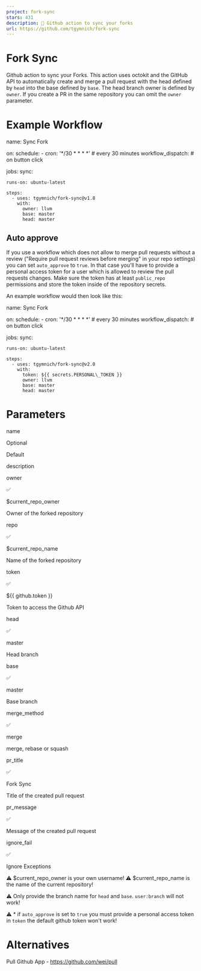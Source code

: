 ```yaml
---
project: fork-sync
stars: 431
description: 🔄 Github action to sync your forks
url: https://github.com/tgymnich/fork-sync
---
```


Fork Sync
=========

Github action to sync your Forks. This action uses octokit and the GitHub API to automatically create and merge a pull request with the head defined by `head` into the base defined by `base`. The head branch owner is defined by `owner`. If you create a PR in the same repository you can omit the `owner` parameter.

Example Workflow
================

name: Sync Fork

on:
  schedule:
    - cron: '\*/30 \* \* \* \*' # every 30 minutes
  workflow\_dispatch: # on button click

jobs:
  sync:

    runs-on: ubuntu-latest

    steps:
      - uses: tgymnich/fork-sync@v1.8
        with:
          owner: llvm
          base: master
          head: master

Auto approve
------------

If you use a workflow which does not allow to merge pull requests without a review ("Require pull request reviews before merging" in your repo settings) you can set `auto_approve` to `true`. In that case you'll have to provide a personal access token for a user which is allowed to review the pull requests changes. Make sure the token has at least `public_repo` permissions and store the token inside of the repository secrets.

An example workflow would then look like this:

name: Sync Fork

on:
  schedule:
    - cron: '\*/30 \* \* \* \*' # every 30 minutes
  workflow\_dispatch: # on button click

jobs:
  sync:

    runs-on: ubuntu-latest

    steps:
      - uses: tgymnich/fork-sync@v2.0
        with:
          token: ${{ secrets.PERSONAL\_TOKEN }}
          owner: llvm
          base: master
          head: master

Parameters
==========

name

Optional

Default

description

owner

✅

$current\_repo\_owner

Owner of the forked repository

repo

✅

$current\_repo\_name

Name of the forked repository

token

✅

${{ github.token }}

Token to access the Github API

head

✅

master

Head branch

base

✅

master

Base branch

merge\_method

✅

merge

merge, rebase or squash

pr\_title

✅

Fork Sync

Title of the created pull request

pr\_message

✅

Message of the created pull request

ignore\_fail

✅

Ignore Exceptions

⚠️ $current\_repo\_owner is your own username! ⚠️ $current\_repo\_name is the name of the current repository!

⚠️ Only provide the branch name for `head` and `base`. `user:branch` will not work!

⚠️ \* if `auto_approve` is set to `true` you must provide a personal access token in `token` the default github token won't work!

Alternatives
============

Pull Github App - https://github.com/wei/pull
